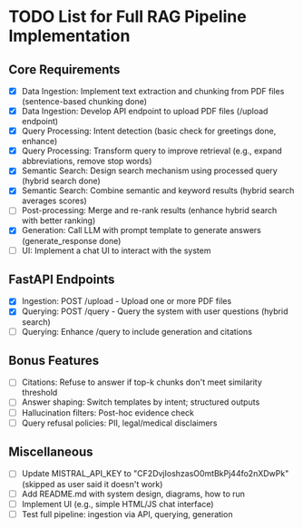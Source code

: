# TODO List for Full RAG Pipeline Implementation

## Core Requirements
- [x] Data Ingestion: Implement text extraction and chunking from PDF files (sentence-based chunking done)
- [x] Data Ingestion: Develop API endpoint to upload PDF files (/upload endpoint)
- [x] Query Processing: Intent detection (basic check for greetings done, enhance)
- [x] Query Processing: Transform query to improve retrieval (e.g., expand abbreviations, remove stop words)
- [x] Semantic Search: Design search mechanism using processed query (hybrid search done)
- [x] Semantic Search: Combine semantic and keyword results (hybrid search averages scores)
- [ ] Post-processing: Merge and re-rank results (enhance hybrid search with better ranking)
- [x] Generation: Call LLM with prompt template to generate answers (generate_response done)
- [ ] UI: Implement a chat UI to interact with the system

## FastAPI Endpoints
- [x] Ingestion: POST /upload - Upload one or more PDF files
- [x] Querying: POST /query - Query the system with user questions (hybrid search)
- [ ] Querying: Enhance /query to include generation and citations

## Bonus Features
- [ ] Citations: Refuse to answer if top-k chunks don't meet similarity threshold
- [ ] Answer shaping: Switch templates by intent; structured outputs
- [ ] Hallucination filters: Post-hoc evidence check
- [ ] Query refusal policies: PII, legal/medical disclaimers

## Miscellaneous
- [ ] Update MISTRAL_API_KEY to "CF2DvjIoshzasO0mtBkPj44fo2nXDwPk" (skipped as user said it doesn't work)
- [ ] Add README.md with system design, diagrams, how to run
- [ ] Implement UI (e.g., simple HTML/JS chat interface)
- [ ] Test full pipeline: ingestion via API, querying, generation
